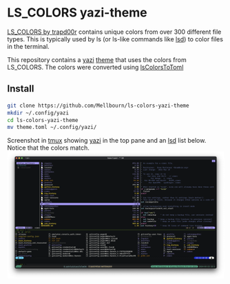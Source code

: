 # LS_COLORS yazi-theme

[LS_COLORS by trapd00r](https://github.com/trapd00r/LS_COLORS) contains unique colors from over 300 different file types. This is typically used by ls (or ls-like commands like [lsd](https://github.com/lsd-rs/lsd)) to color files in the terminal.

This repository contains a [yazi](https://github.com/sxyazi/yazi) [theme](https://github.com/yazi-rs/flavors) that uses the colors from LS_COLORS. The colors were converted using [lsColorsToToml](https://github.com/Mellbourn/lsColorsToToml)

## Install

```sh
git clone https://github.com/Mellbourn/ls-colors-yazi-theme
mkdir ~/.config/yazi
cd ls-colors-yazi-theme
mv theme.toml ~/.config/yazi/
```

Screenshot in [tmux](https://github.com/tmux/tmux/wiki) showing [yazi](https://github.com/sxyazi/yazi) in the top pane and an [lsd](https://github.com/lsd-rs/lsd) list below. Notice that the colors match.
![Terminal screenshot](./Screenshot.png)

